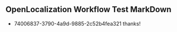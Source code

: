 ## OpenLocalization Workflow Test MarkDown
* 74006837-3790-4a9d-9885-2c52b4fea321 
thanks!<!--HONumber=Mar16_HO1-->
